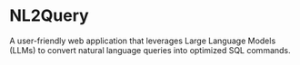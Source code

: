 # NL2Query
A user-friendly web application that leverages Large Language Models (LLMs) to convert natural language queries into optimized SQL commands.
